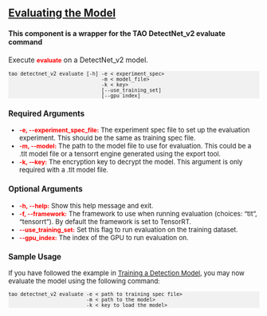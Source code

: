 ## [Evaluating the Model](https://docs.nvidia.com/tao/tao-toolkit/text/object_detection/detectnet_v2.html#evaluating-the-model)
#### This component is a wrapper for the TAO DetectNet_v2 evaluate command

Execute <span style="color:red;font-weight:700;font-size:12px">evaluate</span> on a DetectNet_v2 model.

<pre style="background-color:rgba(0, 0, 0, 0.0470588)"><font size="2">tao detectnet_v2 evaluate [-h] -e < experiment_spec>
                               -m < model_file>
                               -k < key>
                               [--use_training_set]
                               [--gpu_index]
</pre>

### Required Arguments
* <span style="color:red;font-weight:700;font-size:12px">-e, --experiment_spec_file:</span> The experiment spec file to set up the evaluation experiment. This should be the same as training spec file.
* <span style="color:red;font-weight:700;font-size:12px">-m, --model:</span> The path to the model file to use for evaluation. This could be a .tlt model file or a tensorrt engine generated using the export tool.
* <span style="color:red;font-weight:700;font-size:12px">-k, -–key:</span> The encryption key to decrypt the model. This argument is only required with a .tlt model file.

### Optional Arguments
* <span style="color:red;font-weight:700;font-size:12px">-h, --help:</span> Show this help message and exit.
* <span style="color:red;font-weight:700;font-size:12px">-f, --framework:</span> The framework to use when running evaluation (choices: “tlt”, “tensorrt”). By default the framework is set to TensorRT.
* <span style="color:red;font-weight:700;font-size:12px">--use_training_set:</span> Set this flag to run evaluation on the training dataset.
* <span style="color:red;font-weight:700;font-size:12px">--gpu_index:</span> The index of the GPU to run evaluation on.

### Sample Usage
If you have followed the example in [Training a Detection Model](https://docs.nvidia.com/tao/tao-toolkit/text/object_detection/detectnet_v2.html#training-the-model-detectnet-v2), you may now evaluate the model using the following command:

<pre style="background-color:rgba(0, 0, 0, 0.0470588)"><font size="2">tao detectnet_v2 evaluate -e < path to training spec file>
                          -m < path to the model>
                          -k < key to load the model>
</pre>